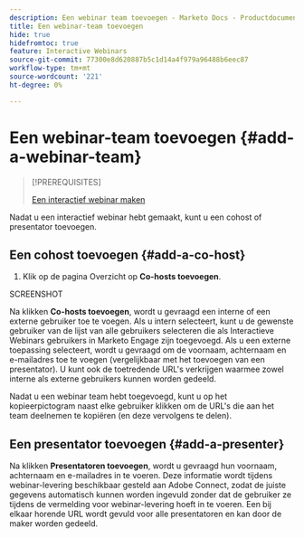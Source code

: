```yaml
---
description: Een webinar team toevoegen - Marketo Docs - Productdocumentatie
title: Een webinar-team toevoegen
hide: true
hidefromtoc: true
feature: Interactive Webinars
source-git-commit: 77300e8d620887b5c1d14a4f979a96488b6eec87
workflow-type: tm+mt
source-wordcount: '221'
ht-degree: 0%

---
```


# Een webinar-team toevoegen {#add-a-webinar-team}

>[!PREREQUISITES]
>
>[Een interactief webinar maken](/help/marketo/product-docs/demand-generation/events/interactive-webinars/create-an-interactive-webinar.md)

Nadat u een interactief webinar hebt gemaakt, kunt u een cohost of presentator toevoegen.

## Een cohost toevoegen {#add-a-co-host}

1. Klik op de pagina Overzicht op **Co-hosts toevoegen**.

SCREENSHOT

Na klikken **Co-hosts toevoegen**, wordt u gevraagd een interne of een externe gebruiker toe te voegen. Als u intern selecteert, kunt u de gewenste gebruiker van de lijst van alle gebruikers selecteren die als Interactieve Webinars gebruikers in Marketo Engage zijn toegevoegd. Als u een externe toepassing selecteert, wordt u gevraagd om de voornaam, achternaam en e-mailadres toe te voegen (vergelijkbaar met het toevoegen van een presentator). U kunt ook de toetredende URL&#39;s verkrijgen waarmee zowel interne als externe gebruikers kunnen worden gedeeld.

Nadat u een webinar team hebt toegevoegd, kunt u op het kopieerpictogram naast elke gebruiker klikken om de URL&#39;s die aan het team deelnemen te kopiëren (en deze vervolgens te delen).

## Een presentator toevoegen {#add-a-presenter}

Na klikken **Presentatoren toevoegen**, wordt u gevraagd hun voornaam, achternaam en e-mailadres in te voeren. Deze informatie wordt tijdens webinar-levering beschikbaar gesteld aan Adobe Connect, zodat de juiste gegevens automatisch kunnen worden ingevuld zonder dat de gebruiker ze tijdens de vermelding voor webinar-levering hoeft in te voeren. Een bij elkaar horende URL wordt gevuld voor alle presentatoren en kan door de maker worden gedeeld.
